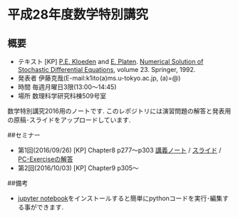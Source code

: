 # 平成28年度数学特別講究
## 概要
* テキスト [KP] [P.E. Kloeden](http://www.math.uni-frankfurt.de/~kloeden/ "P.E. Kloeden") and [E. Platen](http://www.uts.edu.au/staff/eckhard.platen "E. Platen"). [Numerical Solution of Stochastic Differential Equations](http://www.springer.com/la/book/9783540540625 "Numerical Solution of Stochastic Differential Equations"), volume 23. Springer, 1992.
* 発表者 伊藤克哉(E-mail:k1ito(a)ms.u-tokyo.ac.jp, (a)=@)
* 時間 毎週月曜日3限(13:00〜14:45)
* 場所 数理科学研究科棟509号室

数学特別講究2016用のノートです.
このレポジトリには演習問題の解答と発表用の原稿･スライドをアップロードしています.

##セミナー
* 第1回(2016/09/26)
[KP] Chapter8 p277〜p303  [講義ノート](https://github.com/KatsuyaITO/NSofSDE/blob/master/Chap8/note.pdf "講義ノート") / [スライド](https://github.com/KatsuyaITO/NSofSDE/blob/master/Chap8/slides.pdf "スライド") / [PC-Exerciseの解答](https://github.com/KatsuyaITO/NSofSDE/blob/master/Chap8/PC-ExerciseChapter8.ipynb "PC-Exerciseの解答")
* 第2回(2016/10/03)
[KP] Chapter9 p305〜

##備考
* [jupyter notebook](https://ipython.org/index.html "jupyter notebook")をインストールすると簡単にpythonコードを実行･編集する事ができます.
